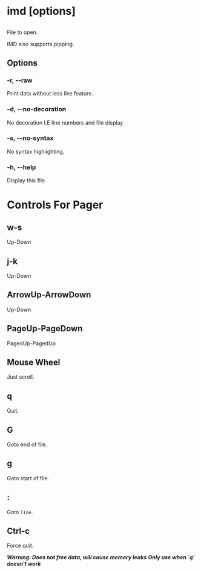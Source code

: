 # imd <file> [options]

## <file>

File to open.

IMD also supports pipping.

## Options

### -r, --raw

Print data without less like feature.

### -d, --no-decoration

No decoration I.E line numbers and file display

### -s, --no-syntax

No syntax highlighting.

### -h, --help

Display this file.


# Controls For Pager

## w-s

Up-Down

## j-k

Up-Down

## ArrowUp-ArrowDown

Up-Down

## PageUp-PageDown

PagedUp-PagedUp

## Mouse Wheel

Just scroll.

## q

Quit.

## G

Goto end of file.

## g

Goto start of file.

## :<line>

Goto `line`.

## Ctrl-c

Force quit.

***Warning: Does not free data, will cause memory leaks***
***Only use when `q' doesn't work***
